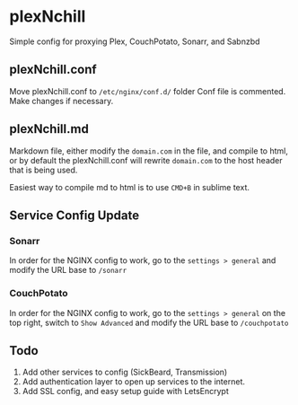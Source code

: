 # plexNchill
Simple config for proxying Plex, CouchPotato, Sonarr, and Sabnzbd

## plexNchill.conf
Move plexNchill.conf to `/etc/nginx/conf.d/` folder
Conf file is commented. Make changes if necessary.

## plexNchill.md
Markdown file, either modify the `domain.com` in the file, and compile to html, or by default the plexNchill.conf will rewrite `domain.com` to the host header that is being used.

Easiest way to compile md to html is to use `CMD+B` in sublime text.

## Service Config Update
### Sonarr
In order for the NGINX config to work, go to the `settings > general` and modify the URL base to `/sonarr`

### CouchPotato
In order for the NGINX config to work, go to the `settings > general` on the top right, switch to `Show Advanced` and modify the URL base to `/couchpotato`

## Todo
1. Add other services to config (SickBeard, Transmission) 
2. Add authentication layer to open up services to the internet.
3. Add SSL config, and easy setup guide with LetsEncrypt

